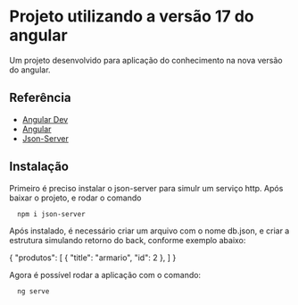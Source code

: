 
# Projeto utilizando a versão 17 do angular

Um projeto desenvolvido para aplicação do conhecimento na nova versão do angular.





## Referência

 - [Angular Dev](https://angular.dev/)
 - [Angular](https://angular.io/)
 - [Json-Server](https://www.npmjs.com/package/json-server)
 
 

## Instalação

Primeiro é preciso  instalar o json-server para simulr um serviço http.
Após baixar o projeto, e rodar o comando 

```bash
  npm i json-server
```
Após instalado, é necessário criar um arquivo com o nome db.json, e criar a estrutura simulando retorno do back, conforme exemplo abaixo:

{
  "produtos": [
    {
      "title": "armario",
      "id": 2
    },
  ]
}

Agora é possível rodar a aplicação com o comando:

```bash
  ng serve
```
